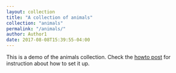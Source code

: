 ```yaml
---
layout: collection
title: "A collection of animals"
collection: "animals"
permalink: "/animals/"
author: Author1
date: 2017-08-08T15:39:55-04:00
---
```


This is a demo of the animals collection. Check the [howto post](/blog/how-to-setup-collections/) for instruction about how to set it up.